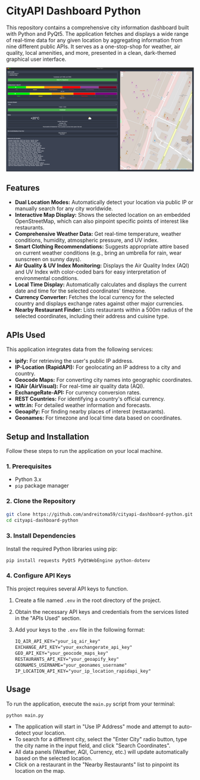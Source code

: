 # CityAPI Dashboard Python


This repository contains a comprehensive city information dashboard built with Python and PyQt5. The application fetches and displays a wide range of real-time data for any given location by aggregating information from nine different public APIs. It serves as a one-stop-shop for weather, air quality, local amenities, and more, presented in a clean, dark-themed graphical user interface.
<p>
  <img src="./img/main.png" width="800">
</p>

## Features

-   **Dual Location Modes:** Automatically detect your location via public IP or manually search for any city worldwide.
-   **Interactive Map Display:** Shows the selected location on an embedded OpenStreetMap, which can also pinpoint specific points of interest like restaurants.
-   **Comprehensive Weather Data:** Get real-time temperature, weather conditions, humidity, atmospheric pressure, and UV index.
-   **Smart Clothing Recommendations:** Suggests appropriate attire based on current weather conditions (e.g., bring an umbrella for rain, wear sunscreen on sunny days).
-   **Air Quality & UV Index Monitoring:** Displays the Air Quality Index (AQI) and UV Index with color-coded bars for easy interpretation of environmental conditions.
-   **Local Time Display:** Automatically calculates and displays the current date and time for the selected coordinates' timezone.
-   **Currency Converter:** Fetches the local currency for the selected country and displays exchange rates against other major currencies.
-   **Nearby Restaurant Finder:** Lists restaurants within a 500m radius of the selected coordinates, including their address and cuisine type.

## APIs Used

This application integrates data from the following services:

-   **ipify:** For retrieving the user's public IP address.
-   **IP-Location (RapidAPI):** For geolocating an IP address to a city and country.
-   **Geocode Maps:** For converting city names into geographic coordinates.
-   **IQAir (AirVisual):** For real-time air quality data (AQI).
-   **ExchangeRate-API:** For currency conversion rates.
-   **REST Countries:** For identifying a country's official currency.
-   **wttr.in:** For detailed weather information and forecasts.
-   **Geoapify:** For finding nearby places of interest (restaurants).
-   **Geonames:** For timezone and local time data based on coordinates.

## Setup and Installation

Follow these steps to run the application on your local machine.

### 1. Prerequisites

-   Python 3.x
-   `pip` package manager

### 2. Clone the Repository

```bash
git clone https://github.com/andreitoma59/cityapi-dashboard-python.git
cd cityapi-dashboard-python
```

### 3. Install Dependencies

Install the required Python libraries using pip:

```bash
pip install requests PyQt5 PyQtWebEngine python-dotenv
```

### 4. Configure API Keys

This project requires several API keys to function.

1.  Create a file named `.env` in the root directory of the project.
2.  Obtain the necessary API keys and credentials from the services listed in the "APIs Used" section.
3.  Add your keys to the `.env` file in the following format:

    ```env
    IQ_AIR_API_KEY="your_iq_air_key"
    EXCHANGE_API_KEY="your_exchangerate_api_key"
    GEO_API_KEY="your_geocode_maps_key"
    RESTAURANTS_API_KEY="your_geoapify_key"
    GEONAMES_USERNAME="your_geonames_username"
    IP_LOCATION_API_KEY="your_ip_location_rapidapi_key"
    ```

## Usage

To run the application, execute the `main.py` script from your terminal:

```bash
python main.py
```

-   The application will start in "Use IP Address" mode and attempt to auto-detect your location.
-   To search for a different city, select the "Enter City" radio button, type the city name in the input field, and click "Search Coordinates".
-   All data panels (Weather, AQI, Currency, etc.) will update automatically based on the selected location.
-   Click on a restaurant in the "Nearby Restaurants" list to pinpoint its location on the map.